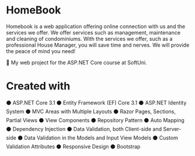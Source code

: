 # HomeBook

Homebook is a web application offering online connection with us and the services we offer. We offer services such as management, maintenance and cleaning of condominiums. With the services we offer, such as a professional House Manager, you will save time and nerves. We will provide the peace of mind you need!

 :notebook: My web project for the ASP.NET Core course at SoftUni.


# Created with

:black_circle: ASP.NET Core 3.1
:black_circle: Entity Framework (EF) Core 3.1
:black_circle: ASP.NET Identity System
:black_circle: MVC Areas with Multiple Layouts
:black_circle: Razor Pages, Sections, Partial Views
:black_circle: View Components
:black_circle: Repository Pattern
:black_circle: Auto Мapping
:black_circle: Dependency Injection
:black_circle: Data Validation, both Client-side and Server-side
:black_circle: Data Validation in the Models and Input View Models
:black_circle: Custom Validation Attributes
:black_circle: Responsive Design
:black_circle: Bootstrap
